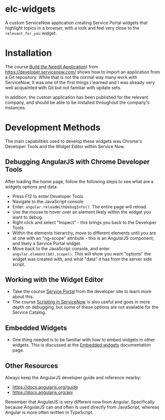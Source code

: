# elc-widgets

A custom ServiceNow application creating Service Portal widgets that highlight topics in a browser,
with a look and feel very close to the `relevant_for_you` widget.

# Installation

The course [Build the Needit Application](https://developer.servicenow.com/dev.do#!/learn/courses/rome/app_store_learnv2_buildneedit_rome_build_the_needit_application/app_store_learnv2_buildneedit_rome_create_the_needit_application_and_application_files/app_store_learnv2_buildneedit_rome_importing_an_application_from_source_control)) from https://developer.servicenow.com/ shows how to import an application from a Git repository. While that is not the normal way many work with ServiceNow, it was one of the first things I learned and I was already very well acquainted
with Git but not familiar with update sets.

In addition, the custom application has been published for the relevant company, and should be able to be installed throughout the company's instances.

# Development Methods

The main capabilities used to develop these widgets was Chrome's Developer Tools and the Widget Editor within Service Now.

## Debugging AngularJS with Chrome Developer Tools

After loading the home page, follow the following steps to see what are a widgets options and data:
* Press F12 to enter Developer Tools
* Navigate to the JavaScript console
* Enter: `angular.reloadWithDebugInfo()`.  The entire page will reload.
* Use the mouse to hover over an element likely within the widget you want to debug.
* Right click and select "Inspect" - this brings you back to the Developer Tools.
* Within the elements hierarchy, move to different elements until you are at one with an "ng-scope" attribute - this is an AngularJS component, and likely a Service Portal widget.
* Move back to the JavaScript console, and enter `angular.element($0).scope()`.  This will show you want "options" the widget was created with, and what "data" it has from the server side script.

## Working with the Widget Editor

* Take the course [Service Portal](https://developer.servicenow.com/dev.do#!/learn/courses/rome/app_store_learnv2_serviceportal_rome_service_portal) from the developer site to learn more about this.
* The course [Scripting in ServiceNow](https://developer.servicenow.com/dev.do#!/learn/courses/rome/app_store_learnv2_scripting_rome_scripting_in_servicenow) is also useful and goes in more depth on debugging, but some of these options are not available for the Service Catalog.

## Embedded Widgets

* One thing needed is to be familiar with how to embed widgets in other widgets.  This is discussed at the [Embedded widgets](https://docs.servicenow.com/bundle/rome-servicenow-platform/page/build/service-portal/concept/c_NestedWidgets.html) documentation page.

## Other Resources

Always keep the AngularJS developer guide and reference nearby:
* https://docs.angularjs.org/guide
* https://docs.angularjs.org/api

Remember that AngularJS is very different now from Angular.  Specifically because AngularJS can and often is used directly from JavaScript, whereas Angular is more often written in TypeScript.
